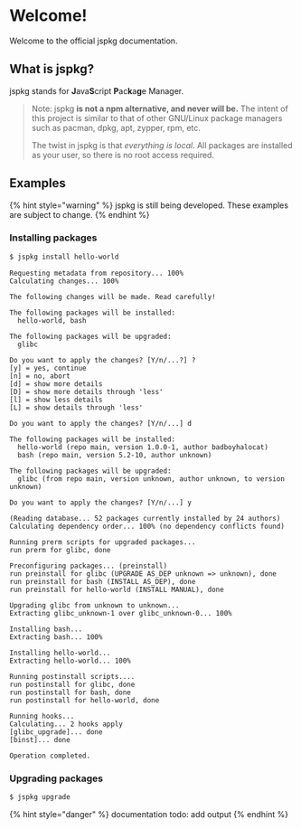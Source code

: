# Welcome!

Welcome to the official jspkg documentation.

## What is jspkg?

jspkg stands for **J**ava**S**cript **P**ac**k**a**g**e Manager.

> Note: jspkg **is not a npm alternative, and never will be.** The intent of this project is similar to that of other GNU/Linux package managers such as pacman, dpkg, apt, zypper, rpm, etc.
>
> The twist in jspkg is that _everything is local_. All packages are installed as your user, so there is no root access required.

## Examples

{% hint style="warning" %}
jspkg is still being developed. These examples are subject to change.
{% endhint %}

### Installing packages

```bash
$ jspkg install hello-world
```

```text
Requesting metadata from repository... 100%
Calculating changes... 100%

The following changes will be made. Read carefully!

The following packages will be installed:
  hello-world, bash

The following packages will be upgraded:
  glibc

Do you want to apply the changes? [Y/n/...?] ?
[y] = yes, continue
[n] = no, abort
[d] = show more details
[D] = show more details through 'less'
[l] = show less details
[L] = show details through 'less'

Do you want to apply the changes? [Y/n/...] d

The following packages will be installed:
  hello-world (repo main, version 1.0.0-1, author badboyhalocat)
  bash (repo main, version 5.2-10, author unknown)

The following packages will be upgraded:
  glibc (from repo main, version unknown, author unknown, to version unknown)

Do you want to apply the changes? [Y/n/...] y

(Reading database... 52 packages currently installed by 24 authors)
Calculating dependency order... 100% (no dependency conflicts found)

Running prerm scripts for upgraded packages...
run prerm for glibc, done

Preconfiguring packages... (preinstall)
run preinstall for glibc (UPGRADE AS_DEP unknown => unknown), done
run preinstall for bash (INSTALL AS_DEP), done
run preinstall for hello-world (INSTALL MANUAL), done

Upgrading glibc from unknown to unknown...
Extracting glibc_unknown-1 over glibc_unknown-0... 100%

Installing bash...
Extracting bash... 100%

Installing hello-world...
Extracting hello-world... 100%

Running postinstall scripts....
run postinstall for glibc, done
run postinstall for bash, done
run postinstall for hello-world, done

Running hooks...
Calculating... 2 hooks apply
[glibc_upgrade]... done
[binst]... done

Operation completed.
```

### Upgrading packages

```bash
$ jspkg upgrade
```

{% hint style="danger" %}
documentation todo: add output
{% endhint %}

